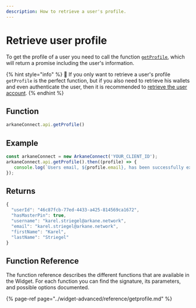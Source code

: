 ```yaml
---
description: How to retrieve a user's profile.
---
```


# Retrieve user profile

To get the profile of a user you need to call the function [`getProfile`](../widget-advanced/reference/getprofile.md), which will return a promise including the user's information.

{% hint style="info" %}
🧙 If you only want to retrieve a user's profile `getProfile` is the perfect function, but if you also need to retrieve his wallets and even authenticate the user, then it is recommended to [retrieve the user account](retrieve-a-user-account.md).
{% endhint %}

## Function

```javascript
arkaneConnect.api.getProfile()
```

## Example

```javascript
const arkaneConnect = new ArkaneConnect('YOUR_CLIENT_ID'); 
arkaneConnect.api.getProfile().then((profile) => {
   console.log(`Users email, ${profile.email}, has been successfully executed!`);
});
```

## Returns

```javascript
{
  "userId": "46c87fcb-77ed-4433-a425-814569ca1672",
  "hasMasterPin": true,
  "username": "karel.striegel@arkane.network",
  "email": "karel.striegel@arkane.network",
  "firstName": "Karel",
  "lastName": "Striegel"
}

```

## Function Reference

The function reference describes the different functions that are available in the Widget. For each function you can find the signature, its parameters, and possible options documented. 

{% page-ref page="../widget-advanced/reference/getprofile.md" %}

